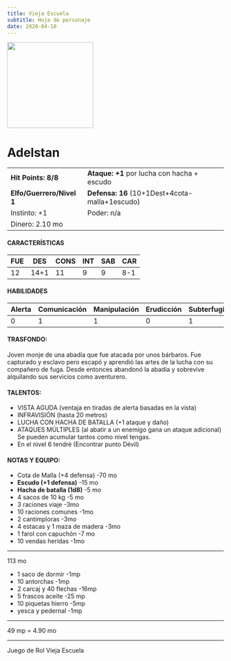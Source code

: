 ```yaml
---
title: Vieja Escuela
subtitle: Hoja de personaje
date: 2020-04-10
---
```


<img src="/images-miscosillas-gitlab/adelstan.jpg" width="200">

# Adelstan
|||
|---|---|
|**Hit Points: 8/8**|**Ataque: +1** por lucha con hacha + escudo|
|**Elfo/Guerrero/Nivel 1**|**Defensa: 16** (10+1Dest+4cota-malla+1escudo)|
|Instinto: +1|Poder: n/a|
|Dinero: 2.10 mo||

#### CARACTERÍSTICAS

|FUE |DES |CONS|INT |SAB | CAR|
|----|----|----|----|----|----|
| 12 |14+1| 11 | 9  | 9  |8-1 |

#### HABILIDADES

|Alerta |Comunicación |Manipulación|Erudicción |Subterfugio | Supervivencia|
|----|----|----|----|----|----|
| 0 |1| 1 | 0  | 1  |1 |

#### TRASFONDO:
Joven monje de una abadía que fue atacada por unos bárbaros. Fue capturado y esclavo pero escapó y aprendió las artes de la lucha con su compañero de fuga. Desde entonces abandonó la abadía y sobrevive alquilando sus servicios como aventurero.

#### TALENTOS:
- VISTA AGUDA (ventaja en tiradas de alerta basadas en la vista)
- INFRAVISIÓN (hasta 20 metros)
- LUCHA CON HACHA DE BATALLA (+1 ataque y daño)
- ATAQUES MÚLTIPLES (al abatir a un enemigo gana un ataque adicional) Se pueden acumular tantos como nivel tengas.
- En el nivel 6 tendré (Encontrar punto Dévil)

#### NOTAS Y EQUIPO:
- Cota de Malla (+4 defensa) -70 mo
- **Escudo (+1 defensa)** -15 mo
- **Hacha de batalla (1d8)** -5 mo
- 4 sacos de 10 kg -5 mo
- 3 raciones viaje -3mo
- 10 raciones comunes -1mo
- 2 cantimploras -3mo
- 4 estacas y 1 maza de madera -3mo
- 1 farol con capuchón -7 mo
- 10 vendas heridas -1mo

-------
113 mo

- 1 saco de dormir -1mp
- 10 antorchas -1mp
- 2 carcaj y 40 flechas -16mp
- 5 frascos aceite -25 mp
- 10 piquetas hierro -5mp
- yesca y pedernal -1mp

------
49 mp = 4.90 mo

-------

Juego de Rol Vieja Escuela
